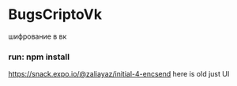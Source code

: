 # BugsCriptoVk
шифрование в вк

### run: npm install

https://snack.expo.io/@zaliayaz/initial-4-encsend here is old just UI
